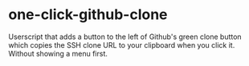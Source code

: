 # one-click-github-clone
Userscript that adds a button to the left
of Github's green clone button which copies
the SSH clone URL to your clipboard when
you click it. Without showing a menu first.
